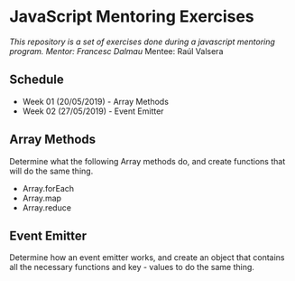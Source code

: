 # JavaScript Mentoring Exercises

_This repository is a set of exercises done during a javascript mentoring program.
Mentor: Francesc Dalmau_
Mentee: Raúl Valsera

## Schedule

-   Week 01 (20/05/2019) - Array Methods
-   Week 02 (27/05/2019) - Event Emitter

## Array Methods

Determine what the following Array methods do, and create functions that will do the same thing.

-   Array.forEach
-   Array.map
-   Array.reduce

## Event Emitter

Determine how an event emitter works, and create an object that contains all the necessary functions and key - values to do the same thing.
